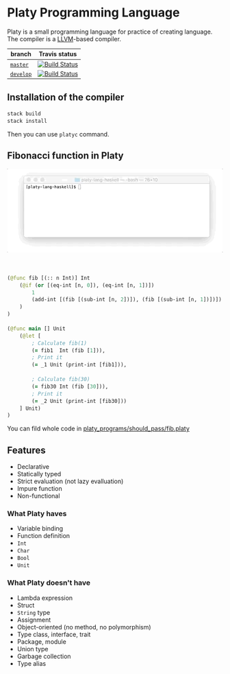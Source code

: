 # Platy Programming Language

Platy is a small programming language for practice of creating language. The compiler is a [LLVM](https://llvm.org/)-based compiler.

| branch | Travis status|
| --- | --- |
| [`master`](https://github.com/nwtgck/platy-lang-haskell/tree/master) | [![Build Status](https://travis-ci.com/nwtgck/platy-lang-haskell.svg?token=TuxNpqznwwyy7hyJwBVm&branch=master)](https://travis-ci.com/nwtgck/platy-lang-haskell) |
| [`develop`](https://github.com/nwtgck/platy-lang-haskell/tree/develop) | [![Build Status](https://travis-ci.com/nwtgck/platy-lang-haskell.svg?token=TuxNpqznwwyy7hyJwBVm&branch=develop)](https://travis-ci.com/nwtgck/platy-lang-haskell) |

## Installation of the compiler

```bash
stack build
stack install
```

Then you can use `platyc` command.

## Fibonacci function in Platy

![fib gif](demo_images/fib.gif)

```clojure
                                                                        ; [Pseudo code]
                                                                        ;
(@func fib [(:: n Int)] Int                                             ; func fib(n :: Int) -> Int =
    (@if (or [(eq-int [n, 0]), (eq-int [n, 1])])                        ;   if (n == 0 || n == 1)
        1                                                               ;     then 1
        (add-int [(fib [(sub-int [n, 2])]), (fib [(sub-int [n, 1])])])  ;     else fib (n - 2) + fib (n + 1)
    )                                                                   ;
)                                                                       ;
                                                                        ;
(@func main [] Unit                                                     ; func main() -> Unit =
    (@let [                                                             ;   let
        ; Calculate fib(1)                                              ;     // Calculate fib(1)
        (= fib1  Int (fib [1])),                                        ;     fib1 :: Int   = fib(1)
        ; Print it                                                      ;     // Print it
        (= _1 Unit (print-int [fib1])),                                 ;     _1   :: Unit  = print_int(fib1)
                                                                        ;
        ; Calculate fib(30)                                             ;     // Calculate fib(30)
        (= fib30 Int (fib [30])),                                       ;     fib30 :: Int  = fib 30
        ; Print it                                                      ;     // Print it
        (= _2 Unit (print-int [fib30]))                                 ;     _2    :: Unit = print_int(fib30)
    ] Unit)                                                             ;   in Unit
)
```

You can fild whole code in [platy_programs/should_pass/fib.platy](platy_programs/should_pass/fib.platy)

## Features

* Declarative
* Statically typed
* Strict evaluation (not lazy evalluation)
* Impure function
* Non-functional


### What Platy haves
* Variable binding
* Function definition
* `Int`
* `Char`
* `Bool`
* `Unit`


### What Platy doesn't have
* Lambda expression
* Struct
* `String` type
* Assignment
* Object-oriented (no method, no polymorphism)
* Type class, interface, trait
* Package, module
* Union type
* Garbage collection
* Type alias
